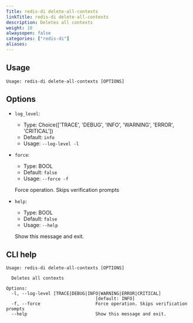 ```yaml
---
Title: redis-di delete-all-contexts
linkTitle: redis-di delete-all-contexts
description: Deletes all contexts
weight: 10
alwaysopen: false
categories: ["redis-di"]
aliases:
---
```


## Usage

```
Usage: redis-di delete-all-contexts [OPTIONS]
```

## Options

- `log_level`:

  - Type: Choice(['TRACE', 'DEBUG', 'INFO', 'WARNING', 'ERROR', 'CRITICAL'])
  - Default: `info`
  - Usage: `--log-level
-l`

- `force`:

  - Type: BOOL
  - Default: `false`
  - Usage: `--force
-f`

  Force operation. Skips verification prompts

- `help`:

  - Type: BOOL
  - Default: `false`
  - Usage: `--help`

  Show this message and exit.

## CLI help

```
Usage: redis-di delete-all-contexts [OPTIONS]

  Deletes all contexts

Options:
  -l, --log-level [TRACE|DEBUG|INFO|WARNING|ERROR|CRITICAL]
                                  [default: INFO]
  -f, --force                     Force operation. Skips verification prompts
  --help                          Show this message and exit.
```

